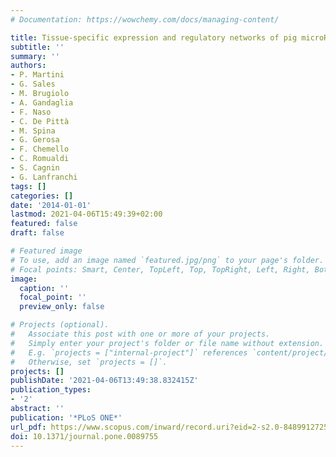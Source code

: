 ```yaml
---
# Documentation: https://wowchemy.com/docs/managing-content/

title: Tissue-specific expression and regulatory networks of pig microRNAome
subtitle: ''
summary: ''
authors:
- P. Martini
- G. Sales
- M. Brugiolo
- A. Gandaglia
- F. Naso
- C. De Pittà
- M. Spina
- G. Gerosa
- F. Chemello
- C. Romualdi
- S. Cagnin
- G. Lanfranchi
tags: []
categories: []
date: '2014-01-01'
lastmod: 2021-04-06T15:49:39+02:00
featured: false
draft: false

# Featured image
# To use, add an image named `featured.jpg/png` to your page's folder.
# Focal points: Smart, Center, TopLeft, Top, TopRight, Left, Right, BottomLeft, Bottom, BottomRight.
image:
  caption: ''
  focal_point: ''
  preview_only: false

# Projects (optional).
#   Associate this post with one or more of your projects.
#   Simply enter your project's folder or file name without extension.
#   E.g. `projects = ["internal-project"]` references `content/project/deep-learning/index.md`.
#   Otherwise, set `projects = []`.
projects: []
publishDate: '2021-04-06T13:49:38.832415Z'
publication_types:
- '2'
abstract: ''
publication: '*PLoS ONE*'
url_pdf: https://www.scopus.com/inward/record.uri?eid=2-s2.0-84899127253&doi=10.1371%2fjournal.pone.0089755&partnerID=40&md5=adbf7e1acebb84e7547f77542972c3b9
doi: 10.1371/journal.pone.0089755
---
```

